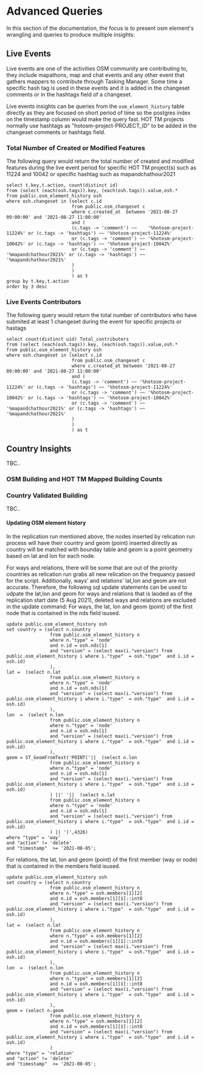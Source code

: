 # Advanced Queries

In this section of the documentation, the focus is to present osm element's wrangling and queries to produce multiple insights:


## Live Events

Live events are one of the activities OSM community are contributing to, they include mapathons, map and chat events and any other event that gathers mappers to contribute through Tasking Manager. Some time a specific hash tag is used in these events and it is added in the changeset comments or in the hashtags field of a changeset.

Live events insights can be queries from the `osm_element_history` table directly as they are focused on short period of time so the postgres index on the timestamp column would make the query fast. HOT TM projects normally use hashtags as "hotosm-project-PROJECT_ID" to be added in the changeset comments or hashtags field.

### Total Number of Created or Modified Features

The following query would return the total number of created and modified features during the live event period for specific HOT TM project(s) such as 11224 and 10042 or specific hashtag such as mapandchathour2021

    select t.key,t.action, count(distinct id)
    from (select (each(osh.tags)).key, (each(osh.tags)).value,osh.*
    from public.osm_element_history osh
    where osh.changeset in (select c.id 
                            from public.osm_changeset c
                            where c.created_at  between '2021-08-27 09:00:00' and '2021-08-27 11:00:00'
                            and (
                            (c.tags -> 'comment') ~~    '%hotosm-project-11224%' or (c.tags -> 'hashtags') ~~ '%hotosm-project-11224%' 
                            or (c.tags -> 'comment') ~~ '%hotosm-project-10042%' or (c.tags -> 'hashtags') ~~ '%hotosm-project-10042%'
                            or (c.tags -> 'comment') ~~ '%mapandchathour2021%' or (c.tags -> 'hashtags') ~~ '%mapandchathour2021%'
                            )												
                            )
                            ) as t
    group by t.key,t.action
    order by 3 desc
				
### Live Events Contributors
The following query would return the total number of contributors who have submited at least 1 changeset during the event for specific projects or hastags

    select count(distinct uid) Total_contributers
    from (select (each(osh.tags)).key, (each(osh.tags)).value,osh.*
    from public.osm_element_history osh
    where osh.changeset in (select c.id 
                            from public.osm_changeset c
                            where c.created_at between '2021-08-27 09:00:00' and '2021-08-27 11:00:00'
                            and (
                            (c.tags -> 'comment') ~~ '%hotosm-project-11224%' or (c.tags -> 'hashtags') ~~ '%hotosm-project-11224%' 
                            or (c.tags -> 'comment') ~~ '%hotosm-project-10042%' or (c.tags -> 'hashtags') ~~ '%hotosm-project-10042%'
                            or (c.tags -> 'comment') ~~ '%mapandchathour2021%' or (c.tags -> 'hashtags') ~~ '%mapandchathour2021%'
                            )												
                            )
                            ) as t


## Country Insights

TBC..

### OSM Building and HOT TM Mapped Building Counts


### Country Validated Building 

TBC..
#### Updating OSM element history 

In the replication run mentioned above, the nodes inserted by relication run process will have their country and geom (point) inserted directly as country will be matched with bounday table and geom is a point geometry based on lat and lon for each node.

For ways and relations, there will be some that are out of the priority countries as relication run grabs all new relication on the frequancy passed for the script. Additionally, ways' and relations' lat,lon and geom are not accurate. Therefore, the following sql update statements can be used to udpate the lat,lon and geom for ways and relations that is laoded as of the replication start date (5 Aug 2021), deleted ways and relations are excluded in the update command:
For ways, the lat, lon and geom (point) of the first node that is contained in the nds field isused.

    update public.osm_element_history osh
    set country = (select n.country
					from public.osm_element_history n
					where n."type" = 'node' 
			        and n.id = osh.nds[1]
			        and "version" = (select max(i."version") from  public.osm_element_history i where i."type"  = osh."type"  and i.id = osh.id)
			        ),
	lat =  (select n.lat 
					from public.osm_element_history n
					where n."type" = 'node' 
			        and n.id = osh.nds[1] 
			        and "version" = (select max(i."version") from  public.osm_element_history i where i."type"  = osh."type"  and i.id = osh.id)
			        ),
	lon  =  (select n.lon 
					from public.osm_element_history n
					where n."type" = 'node' 
			        and n.id = osh.nds[1]
			        and "version" = (select max(i."version") from  public.osm_element_history i where i."type"  = osh."type"  and i.id = osh.id)
			        ),
	geom = ST_GeomFromText('POINT('||  (select n.lon 
					from public.osm_element_history n
					where n."type" = 'node' 
			        and n.id = osh.nds[1]
			        and "version" = (select max(i."version") from  public.osm_element_history i where i."type"  = osh."type"  and i.id = osh.id)
			        ) ||' '||  (select n.lat 
					from public.osm_element_history n
					where n."type" = 'node' 
			        and n.id = osh.nds[1] 
			        and "version" = (select max(i."version") from  public.osm_element_history i where i."type"  = osh."type"  and i.id = osh.id)
			        ) || ')',4326) 	        
    where "type" = 'way'
    and "action" != 'delete'
    and "timestamp"  >= '2021-08-05';

For relations, the lat, lon and geom (point) of the first member (way or node) that is contained in the members field isused.

    update public.osm_element_history osh
    set country = (select n.country
					from public.osm_element_history n
					where n."type" = osh.members[1][2]
			        and n.id = osh.members[1][1]::int8
			        and "version" = (select max(i."version") from  public.osm_element_history i where i."type"  = osh."type"  and i.id = osh.id)
			        ),
	lat =  (select n.lat 
					from public.osm_element_history n
					where n."type" = osh.members[1][2]
			        and n.id = osh.members[1][1]::int8
			        and "version" = (select max(i."version") from  public.osm_element_history i where i."type"  = osh."type"  and i.id = osh.id)
			        ),
	lon  =  (select n.lon 
					from public.osm_element_history n
					where n."type" = osh.members[1][2]
			        and n.id = osh.members[1][1]::int8
			        and "version" = (select max(i."version") from  public.osm_element_history i where i."type"  = osh."type"  and i.id = osh.id)
			        ),
	geom = (select n.geom 
					from public.osm_element_history n
					where n."type" = osh.members[1][2]
			        and n.id = osh.members[1][1]::int8
			        and "version" = (select max(i."version") from  public.osm_element_history i where i."type"  = osh."type"  and i.id = osh.id)
			        )   
    where "type" = 'relation'
    and "action" != 'delete'
    and "timestamp"  >= '2021-08-05';
